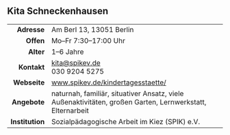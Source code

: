 ## Kita Schneckenhausen

|||
-:|:-
**Adresse** | 		Am Berl 13, 13051 Berlin
**Offen** | 		Mo–Fr 7:30–17:00 Uhr
**Alter** | 		1–6 Jahre
**Kontakt** | 		[kita@spikev.de](mailto:kita@spikev.de)<br>030 9204 5275
**Webseite** | 		<a target="_blank" href="http://www.spikev.de/kindertagesstaette/">www.spikev.de/kindertagesstaette/</a>
**Angebote** | 		naturnah, familiär, situativer Ansatz, viele Außenaktivitäten, großen Garten, Lernwerkstatt, Elternarbeit
**Institution** | 	Sozialpädagogische Arbeit im Kiez (SPIK) e.V.

<div id="gmap"></div>
<script>window.onload = showMap()</script>
